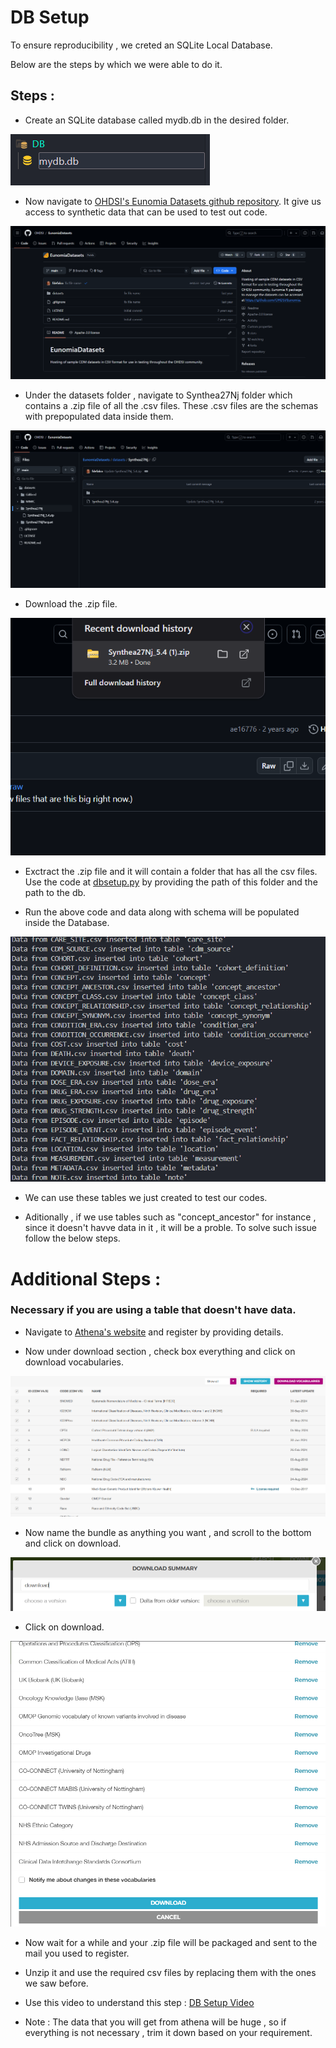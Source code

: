 # DB Setup

To ensure reproducibility , we creted an SQLite Local Database.

Below are the steps by which we were able to do it.

## Steps :

* Create an SQLite database called mydb.db in the desired folder.

<img src= "DB\DB_related_images\db_creation_step_1.png">

* Now navigate to [OHDSI's Eunomia Datasets github repository](https://github.com/ohdsi/EunomiaDatasets). It give us access to synthetic data that can be used to test out code.

<img src= "DB\DB_related_images\db_creation_step_2.png">

* Under the datasets folder , navigate to Synthea27Nj folder which contains a .zip file of all the .csv files. These .csv files are the schemas with prepopulated data inside them.

<img src="DB\DB_related_images\db_creation_step_3.png">

* Download the .zip file. 

<img src="DB\DB_related_images\db_creation_step_4.png">

* Exctract the .zip file and it will contain a folder that has all the csv files. Use the code at [dbsetup.py](DB\dbsetup.py) by providing the path of this folder and the path to the db.

* Run the above code and data along with schema will be populated inside the Database.

<img src= "DB\DB_related_images\db_creation_step_5.png">

* We can use these tables we just created to test our codes. 

* Aditionally , if we use tables such as "concept_ancestor" for instance , since it doesn't havve data in it , it will be a proble. To solve such issue follow the below steps.


# Additional Steps : 
### Necessary if you are using a table that doesn't have data.

* Navigate to [Athena's website](https://athena.ohdsi.org/search-terms/start) and register by providing details.

* Now under download section , check box everything and click on download vocabularies.

<img src= "DB\DB_related_images\db_creation_step_6.png">

* Now name the bundle as anything you want , and scroll to the bottom and click on download.

<img src= "DB\DB_related_images\db_creation_step_7.png">

* Click on download.

<img src= "DB\DB_related_images\db_creation_step_8.png">

* Now wait for a while and your .zip file will be packaged and sent to the mail you used to register. 

* Unzip it and use the required csv files by replacing them with the ones we saw before.

* Use this video to understand this step : [DB Setup Video](DB/DB_setup_video/DB_setup.mp4)


* Note : The data that you will get from athena will be huge , so if everything is not necessary , trim it down based on your requirement.


